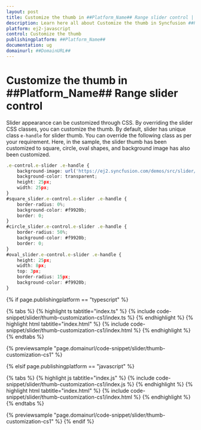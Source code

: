 ```yaml
---
layout: post
title: Customize the thumb in ##Platform_Name## Range slider control | Syncfusion
description: Learn here all about Customize the thumb in Syncfusion ##Platform_Name## Range slider control of Syncfusion Essential JS 2 and more.
platform: ej2-javascript
control: Customize the thumb 
publishingplatform: ##Platform_Name##
documentation: ug
domainurl: ##DomainURL##
---
```


# Customize the thumb in ##Platform_Name## Range slider control

Slider appearance can be customized through CSS. By overriding the slider CSS classes, you can customize the thumb. By default, slider has unique class `e-handle` for slider thumb. You can override the following class as per your requirement. Here, in the sample, the slider thumb has been customized to square, circle, oval shapes, and background image has also been customized.

```ts
.e-control.e-slider .e-handle {
    background-image: url('https://ej2.syncfusion.com/demos/src/slider/images/thumb.png');
    background-color: transparent;
    height: 25px;
    width: 25px;
}
#square_slider.e-control.e-slider .e-handle {
    border-radius: 0%;
    background-color: #f9920b;
    border: 0;
}
#circle_slider.e-control.e-slider .e-handle {
    border-radius: 50%;
    background-color: #f9920b;
    border: 0;
}
#oval_slider.e-control.e-slider .e-handle {
    height: 25px;
    width: 8px;
    top: 3px;
    border-radius: 15px;
    background-color: #f9920b;
}
```

{% if page.publishingplatform == "typescript" %}

 {% tabs %}
{% highlight ts tabtitle="index.ts" %}
{% include code-snippet/slider/thumb-customization-cs1/index.ts %}
{% endhighlight %}
{% highlight html tabtitle="index.html" %}
{% include code-snippet/slider/thumb-customization-cs1/index.html %}
{% endhighlight %}
{% endtabs %}
        
{% previewsample "page.domainurl/code-snippet/slider/thumb-customization-cs1" %}

{% elsif page.publishingplatform == "javascript" %}

{% tabs %}
{% highlight js tabtitle="index.js" %}
{% include code-snippet/slider/thumb-customization-cs1/index.js %}
{% endhighlight %}
{% highlight html tabtitle="index.html" %}
{% include code-snippet/slider/thumb-customization-cs1/index.html %}
{% endhighlight %}
{% endtabs %}

{% previewsample "page.domainurl/code-snippet/slider/thumb-customization-cs1" %}
{% endif %}